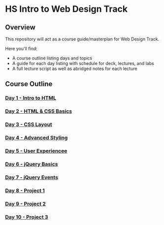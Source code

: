 # HS Intro to Web Design Track

## Overview
This repository will act as a course guide/masterplan for Web Design Track.

Here you'll find:

+ A course outline listing days and topics
+ A guide for each day listing with schedule for deck, lectures, and labs
+ A full lecture script as well as abridged notes for each lecture

## Course Outline

### [Day 1 - Intro to HTML](day-1/)

### [Day 2 - HTML & CSS Basics](day-2/)

### [Day 3 - CSS Layout](day-3/)

### [Day 4 - Advanced Styling](day-4/)

### [Day 5 - User Experiencee](day-5/)

### [Day 6 - jQuery Basics](day-6/)

### [Day 7 - jQuery Events](day-7/)

### [Day 8 - Project 1](day-8/)

### [Day 9 - Project 2](day-9/)

### [Day 10 - Project 3](day-10/)

